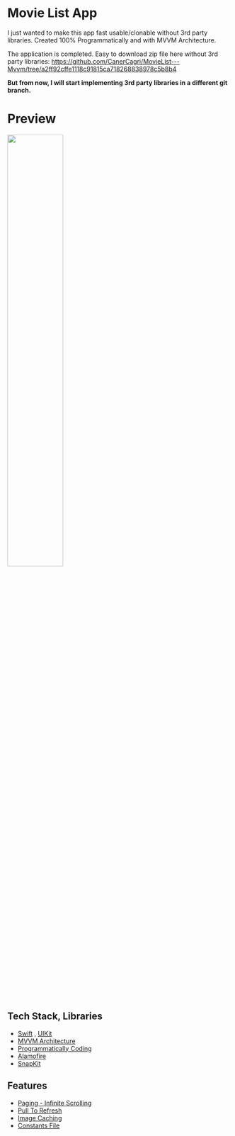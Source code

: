 # Movie List App
I just wanted to make this app fast usable/clonable without 3rd party libraries. Created 100% Programmatically and with MVVM Architecture.

The application is completed. Easy to download zip file here without 3rd party libraries: https://github.com/CanerCagri/MovieList---Mvvm/tree/a2ff92cffe1118c91815ca718268838978c5b8b4

**But from now, I will start implementing 3rd party libraries in a different git branch.**

# Preview

[<img src="" width="50%">](https://user-images.githubusercontent.com/99286902/178115851-29108af8-a9ef-464a-8547-f891357854be.mp4)


## Tech Stack, Libraries
* [Swift](https://developer.apple.com/swift) , [UIKit](https://developer.apple.com/documentation/uikit)
* [MVVM Architecture](https://developer.android.com/topic/architecture)
* [Programmatically Coding](https://www.hackingwithswift.com/read/8/2/building-a-uikit-user-interface-programmatically)
* [Alamofire](https://github.com/Alamofire/Alamofire)
* [SnapKit](https://github.com/SnapKit/SnapKit)


## Features
* [Paging - Infinite Scrolling](https://www.raywenderlich.com/5786-uitableview-infinite-scrolling-tutorial)
* [Pull To Refresh](https://cocoacasts.com/how-to-add-pull-to-refresh-to-a-table-view-or-collection-view)
* [Image Caching](https://developer.apple.com/documentation/uikit/views_and_controls/table_views/asynchronously_loading_images_into_table_and_collection_views)
* [Constants File](https://www.google.com/search?q=constants+file&oq=constants+file&aqs=chrome.0.0i19l7j69i61.2896j0j4&sourceid=chrome&ie=UTF-8)  
